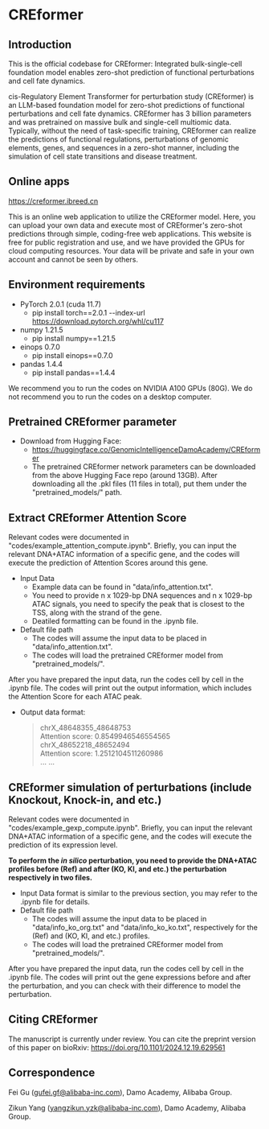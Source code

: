 # CREformer


## Introduction
This is the official codebase for CREformer: Integrated bulk-single-cell foundation model enables zero-shot prediction of functional perturbations and cell fate dynamics.

cis-Regulatory Element Transformer for perturbation study (CREformer) is an LLM-based foundation model for zero-shot predictions of functional perturbations and cell fate dynamics. CREformer has 3 billion parameters and was pretrained on massive bulk and single-cell multiomic data. Typically, without the need of task-specific training, CREformer can realize the predictions of functional regulations, perturbations of genomic elements, genes, and sequences in a zero-shot manner, including the simulation of cell state transitions and disease treatment.


## Online apps
https://creformer.ibreed.cn

This is an online web application to utilize the CREformer model. Here, you can upload your own data and execute most of CREformer's zero-shot predictions through simple, coding-free web applications. This website is free for public registration and use, and we have provided the GPUs for cloud computing resources. Your data will be private and safe in your own account and cannot be seen by others.


## Environment requirements
* PyTorch 2.0.1 (cuda 11.7)
  * pip install torch==2.0.1 --index-url https://download.pytorch.org/whl/cu117
* numpy 1.21.5
  * pip install numpy==1.21.5
* einops 0.7.0
  * pip install einops==0.7.0
* pandas 1.4.4
  * pip install pandas==1.4.4

We recommend you to run the codes on NVIDIA A100 GPUs (80G). We do not recommend you to run the codes on a desktop computer.


## Pretrained CREformer parameter
* Download from Hugging Face:
  * https://huggingface.co/GenomicIntelligenceDamoAcademy/CREformer
  * The pretrained CREformer network parameters can be downloaded from the above Hugging Face repo (around 13GB). After downloading all the .pkl files (11 files in total), put them under the "pretrained_models/" path.


## Extract CREformer Attention Score 
Relevant codes were documented in "codes/example_attention_compute.ipynb". Briefly, you can input the relevant DNA+ATAC information of a specific gene, and the codes will execute the prediction of Attention Scores around this gene.

* Input Data
  * Example data can be found in "data/info_attention.txt".
  * You need to provide n x 1029-bp DNA sequences and n x 1029-bp ATAC signals, you need to specify the peak that is closest to the TSS, along with the strand of the gene.
  * Deatiled formatting can be found in the .ipynb file.
* Default file path
  * The codes will assume the input data to be placed in "data/info_attention.txt".
  * The codes will load the pretrained CREformer model from "pretrained_models/".

After you have prepared the input data, run the codes cell by cell in the .ipynb file. The codes will print out the output information, which includes the Attention Score for each ATAC peak.
  * Output data format:
      >chrX_48648355_48648753 <br>
      Attention score:  0.8549946546554565 <br>
      >chrX_48652218_48652494 <br>
      Attention score:  1.2512104511260986 <br>
      ... ...


## CREformer simulation of perturbations (include Knockout, Knock-in, and etc.)
Relevant codes were documented in "codes/example_gexp_compute.ipynb". Briefly, you can input the relevant DNA+ATAC information of a specific gene, and the codes will execute the prediction of its expression level.

**To perform the *in silico* perturbation, you need to provide the DNA+ATAC profiles before (Ref) and after (KO, KI, and etc.) the perturbation respectively in two files.**

* Input Data format is similar to the previous section, you may refer to the .ipynb file for details.
* Default file path
  * The codes will assume the input data to be placed in "data/info_ko_org.txt" and "data/info_ko_ko.txt", respectively for the (Ref) and (KO, KI, and etc.) profiles.
  * The codes will load the pretrained CREformer model from "pretrained_models/".
 
After you have prepared the input data, run the codes cell by cell in the .ipynb file. The codes will print out the gene expressions before and after the perturbation, and you can check with their difference to model the perturbation.


## Citing CREformer
The manuscript is currently under review. You can cite the preprint version of this paper on bioRxiv: https://doi.org/10.1101/2024.12.19.629561


## Correspondence
Fei Gu (gufei.gf@alibaba-inc.com), Damo Academy, Alibaba Group.

Zikun Yang (yangzikun.yzk@alibaba-inc.com), Damo Academy, Alibaba Group.
